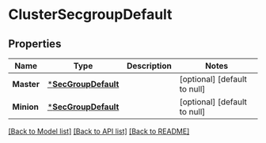 # ClusterSecgroupDefault

## Properties
Name | Type | Description | Notes
------------ | ------------- | ------------- | -------------
**Master** | [***SecGroupDefault**](SecGroupDefault.md) |  | [optional] [default to null]
**Minion** | [***SecGroupDefault**](SecGroupDefault.md) |  | [optional] [default to null]

[[Back to Model list]](../README.md#documentation-for-models) [[Back to API list]](../README.md#documentation-for-api-endpoints) [[Back to README]](../README.md)


